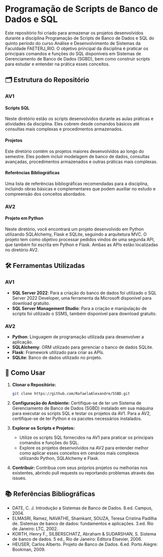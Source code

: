 # Programação de Scripts de Banco de Dados e SQL

Este repositório foi criado para armazenar os projetos desenvolvidos durante a disciplina Programação de Scripts de Banco de Dados e SQL do quinto período do curso Análise e Desenvolvimento de Sistemas da Faculdade FAETERJ_RIO. O objetivo principal da disciplina é praticar os principais comandos e funções do SQL disponíveis em Sistemas de Gerenciamento de Banco de Dados (SGBD), bem como construir scripts para estudar e entender na prática esses conceitos.

## 🗂️ Estrutura do Repositório

### AV1

#### Scripts SQL
Neste diretório estão os scripts desenvolvidos durante as aulas práticas e atividades da disciplina. Eles cobrem desde comandos básicos até consultas mais complexas e procedimentos armazenados.

#### Projetos
Este diretório contém os projetos maiores desenvolvidos ao longo do semestre. Eles podem incluir modelagem de banco de dados, consultas avançadas, procedimentos armazenados e outras práticas mais complexas.

#### Referências Bibliográficas
Uma lista de referências bibliográficas recomendadas para a disciplina, incluindo obras básicas e complementares que podem auxiliar no estudo e compreensão dos conceitos abordados.

### AV2

#### Projeto em Python
Neste diretório, você encontrará um projeto desenvolvido em Python utilizando SQLAlchemy, Flask e SQLite, seguindo a arquitetura MVC. O projeto tem como objetivo processar pedidos vindos de uma segunda API, que também foi escrita em Python e Flask. Ambas as APIs estão localizadas no diretório AV2.

## 🛠️ Ferramentas Utilizadas

### AV1
- **SQL Server 2022**: Para a criação do banco de dados foi utilizado o SQL Server 2022 Developer, uma ferramenta da Microsoft disponível para download gratuito.
- **SQL Server Management Studio**: Para a criação e manipulação de scripts foi utilizado o SSMS, também disponível para download gratuito.

### AV2
- **Python**: Linguagem de programação utilizada para desenvolver a aplicação.
- **SQLAlchemy**: ORM utilizado para gerenciar o banco de dados SQLite.
- **Flask**: Framework utilizado para criar as APIs.
- **SQLite**: Banco de dados utilizado no projeto.

## 📃 Como Usar

1. **Clonar o Repositório:**
   ```sh
   git clone https://github.com/RafaelaAlexandre/5SBD.git
   ```

2. **Configuração do Ambiente:**
   Certifique-se de ter um Sistema de Gerenciamento de Banco de Dados (SGBD) instalado em sua máquina para executar os scripts SQL e testar os projetos da AV1. Para a AV2, certifique-se de ter Python e os pacotes necessários instalados.

3. **Explorar os Scripts e Projetos:**
   - Utilize os scripts SQL fornecidos na AV1 para praticar os principais comandos e funções do SQL.
   - Explore os projetos desenvolvidos na AV2 para entender melhor como aplicar esses conceitos em cenários mais complexos utilizando Python, SQLAlchemy e Flask.

4. **Contribuir:**
   Contribua com seus próprios projetos ou melhorias nos existentes, abrindo pull requests ou reportando problemas através das issues.

## 📚 Referências Bibliográficas

- DATE, C. J. Introdução a Sistemas de Banco de Dados. 8.ed. Campus, 2004.
- ELMASRI, Ramez, NAVATHE, Shamkant, SOUZA, Teresa Cristina Padilha de. Sistemas de banco de dados: fundamentos e aplicações. 3.ed. Rio de Janeiro: LTC, 2002.
- KORTH, Henry F., SILBERSCHATZ, Abraham & SUDARSHAN, S. Sistema de banco de dados. 5 ed., Rio de Janeiro: Editora Elsevier, 2006.
- HEUSER, Carlos Alberto. Projeto de Banco de Dados. 6.ed. Porto Alegre: Bookman, 2009.

